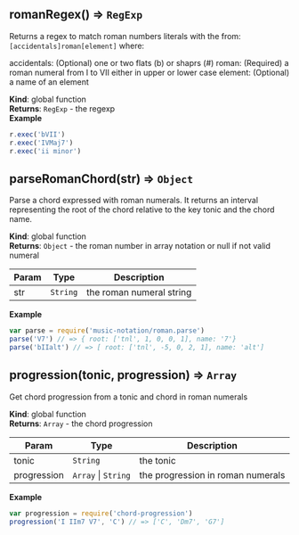 <a name="romanRegex"></a>

## romanRegex() ⇒ <code>RegExp</code>
Returns a regex to match roman numbers literals with the from:
`[accidentals]roman[element]` where:

accidentals: (Optional) one or two flats (b) or shaprs (#)
roman: (Required) a roman numeral from I to VII either in upper or lower case
element: (Optional) a name of an element

**Kind**: global function  
**Returns**: <code>RegExp</code> - the regexp  
**Example**  
```js
r.exec('bVII')
r.exec('IVMaj7')
r.exec('ii minor')
```
<a name="parseRomanChord"></a>

## parseRomanChord(str) ⇒ <code>Object</code>
Parse a chord expressed with roman numerals. It returns an interval representing
the root of the chord relative to the key tonic and the chord name.

**Kind**: global function  
**Returns**: <code>Object</code> - the roman number in array notation or null if not valid numeral  

| Param | Type | Description |
| --- | --- | --- |
| str | <code>String</code> | the roman numeral string |

**Example**  
```js
var parse = require('music-notation/roman.parse')
parse('V7') // => { root: ['tnl', 1, 0, 0, 1], name: '7'}
parse('bIIalt') // => [ root: ['tnl', -5, 0, 2, 1], name: 'alt']
```
<a name="progression"></a>

## progression(tonic, progression) ⇒ <code>Array</code>
Get chord progression from a tonic and chord in roman numerals

**Kind**: global function  
**Returns**: <code>Array</code> - the chord progression  

| Param | Type | Description |
| --- | --- | --- |
| tonic | <code>String</code> | the tonic |
| progression | <code>Array</code> &#124; <code>String</code> | the progression in roman numerals |

**Example**  
```js
var progression = require('chord-progression')
progression('I IIm7 V7', 'C') // => ['C', 'Dm7', 'G7']
```

